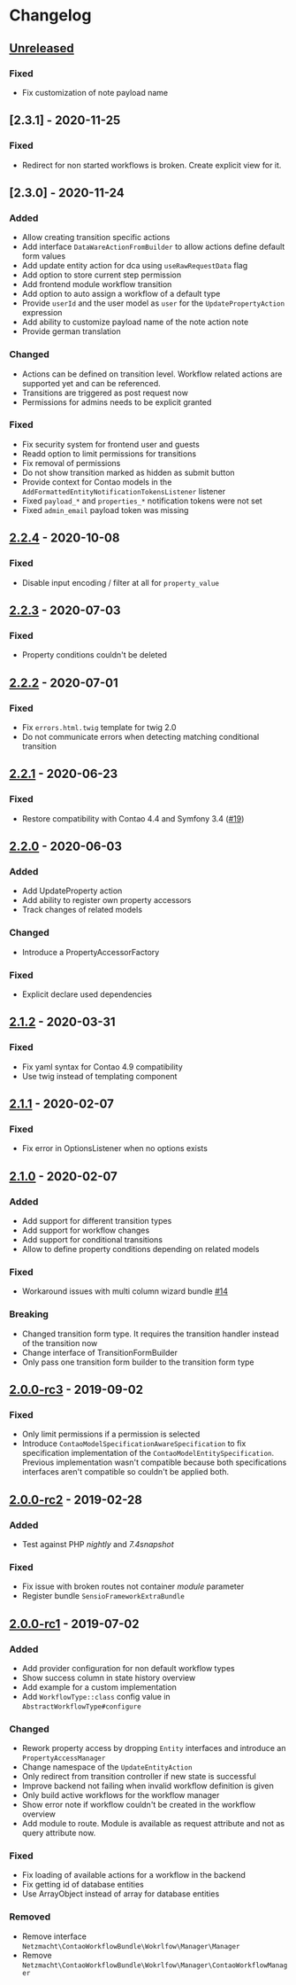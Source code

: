 # Changelog

## [Unreleased]

### Fixed

 - Fix customization of note payload name

## [2.3.1] - 2020-11-25

### Fixed

 - Redirect for non started workflows is broken. Create explicit view for it.

## [2.3.0] - 2020-11-24

### Added

 - Allow creating transition specific actions
 - Add interface `DataWareActionFromBuilder` to allow actions define default form values
 - Add update entity action for dca using `useRawRequestData` flag
 - Add option to store current step permission
 - Add frontend module workflow transition
 - Add option to auto assign a workflow of a default type
 - Provide `userId` and the user model as `user` for the `UpdatePropertyAction` expression
 - Add ability to customize payload name of the note action note
 - Provide german translation
 
### Changed
 
 - Actions can be defined on transition level. Workflow related actions are supported yet and can be referenced.
 - Transitions are triggered as post request now 
 - Permissions for admins needs to be explicit granted
 
### Fixed

 - Fix security system for frontend user and guests
 - Readd option to limit permissions for transitions
 - Fix removal of permissions
 - Do not show transition marked as hidden as submit button
 - Provide context for Contao models in the `AddFormattedEntityNotificationTokensListener` listener
 - Fixed `payload_*` and `properties_*` notification tokens were not set
 - Fixed `admin_email` payload token was missing

## [2.2.4] - 2020-10-08

### Fixed

 - Disable input encoding / filter at all for `property_value`
 
## [2.2.3] - 2020-07-03

### Fixed

 - Property conditions couldn't be deleted

## [2.2.2] - 2020-07-01

### Fixed
 
 - Fix `errors.html.twig` template for twig 2.0
 - Do not communicate errors when detecting matching conditional transition

## [2.2.1] - 2020-06-23

### Fixed
 - Restore compatibility with Contao 4.4 and Symfony 3.4 ([#19](https://github.com/netzmacht/contao-workflow/issues/19))

## [2.2.0] - 2020-06-03

### Added

 - Add UpdateProperty action
 - Add ability to register own property accessors
 - Track changes of related models
 
### Changed
 - Introduce a PropertyAccessorFactory
 
### Fixed

 - Explicit declare used dependencies 

## [2.1.2] - 2020-03-31

### Fixed

 - Fix yaml syntax for Contao 4.9 compatibility
 - Use twig instead of templating component

## [2.1.1] - 2020-02-07

### Fixed

 - Fix error in OptionsListener when no options exists

## [2.1.0] - 2020-02-07

### Added

 - Add support for different transition types
 - Add support for workflow changes
 - Add support for conditional transitions
 - Allow to define property conditions depending on related models
 
### Fixed

 - Workaround issues with multi column wizard bundle [#14](https://github.com/netzmacht/contao-workflow/issues/14)

### Breaking

 - Changed transition form type. It requires the transition handler instead of the transition now
 - Change interface of TransitionFormBuilder
 - Only pass one transition form builder to the transition form type

## [2.0.0-rc3] - 2019-09-02

### Fixed
 
 - Only limit permissions if a permission is selected 
 - Introduce `ContaoModelSpecificationAwareSpecification` to fix specification implementation of the 
   `ContaoModelEntitySpecification`. Previous implementation wasn't compatible because both specifications interfaces
   aren't compatible so couldn't be applied both.

## [2.0.0-rc2] - 2019-02-28

### Added
 
  - Test against PHP *nightly* and *7.4snapshot*

### Fixed

  - Fix issue with broken routes not container *module* parameter
  - Register bundle `SensioFrameworkExtraBundle`

## [2.0.0-rc1] - 2019-07-02

### Added

 - Add provider configuration for non default workflow types
 - Show success column in state history overview
 - Add example for a custom implementation
 - Add `WorkflowType::class` config value in `AbstractWorkflowType#configure`
 
### Changed

 - Rework property access by dropping `Entity` interfaces and introduce an `PropertyAccessManager`
 - Change namespace of the `UpdateEntityAction`
 - Only redirect from transition controller if new state is successful
 - Improve backend not failing when invalid workflow definition is given
 - Only build active workflows for the workflow manager
 - Show error note if workflow couldn't be created in the workflow overview
 - Add module to route. Module is available as request attribute and not as query attribute now.
 
### Fixed

 - Fix loading of available actions for a workflow in the backend
 - Fix getting id of database entities 
 - Use ArrayObject instead of array for database entities
 
### Removed

 - Remove interface `Netzmacht\ContaoWorkflowBundle\Wokrlfow\Manager\Manager`
 - Remove `Netzmacht\ContaoWorkflowBundle\Wokrlfow\Manager\ContaoWorkflowManager`

[Unreleased]: https://github.com/netzmacht/contao-workflow/compare/master...develop
[2.30]: https://github.com/netzmacht/contao-workflow/compare/2.2.4...2.3.0
[2.2.4]: https://github.com/netzmacht/contao-workflow/compare/2.2.3...2.2.4
[2.2.3]: https://github.com/netzmacht/contao-workflow/compare/2.2.2...2.2.3
[2.2.2]: https://github.com/netzmacht/contao-workflow/compare/2.2.1...2.2.2
[2.2.1]: https://github.com/netzmacht/contao-workflow/compare/2.2.0...2.2.1
[2.2.0]: https://github.com/netzmacht/contao-workflow/compare/2.1.2...2.2.0
[2.1.2]: https://github.com/netzmacht/contao-workflow/compare/2.0.1...2.1.2
[2.1.1]: https://github.com/netzmacht/contao-workflow/compare/2.0.0...2.1.1
[2.1.0]: https://github.com/netzmacht/contao-workflow/compare/2.0.0-rc3...2.1.0
[2.0.0-rc3]: https://github.com/netzmacht/contao-workflow/compare/2.0.0-rc2...2.0.0-rc3
[2.0.0-rc2]: https://github.com/netzmacht/contao-workflow/compare/2.0.0-rc1...2.0.0-rc2
[2.0.0-rc1]: https://github.com/netzmacht/contao-workflow/compare/2.0.0-beta1...2.0.0-rc1
